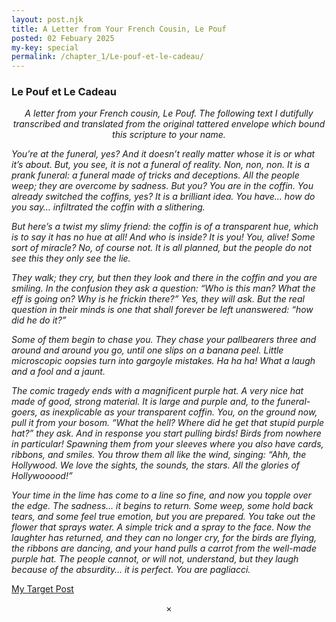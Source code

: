 ```yaml
---
layout: post.njk
title: A Letter from Your French Cousin, Le Pouf 
posted: 02 Febuary 2025
my-key: special
permalink: /chapter_1/Le-pouf-et-le-cadeau/
---
```

### Le Pouf et Le Cadeau
<center><i>A letter from your French cousin, Le Pouf. The following text I dutifully transcribed and translated from the original tattered envelope which bound this scripture to your name.</i></center>

<i>You’re at the funeral, yes? And it doesn’t really matter whose it is or what it’s about. But, you see, it is not a funeral of reality. Non, non, non. It is a prank funeral: a funeral made of tricks and deceptions. All the people weep; they are overcome by sadness. But you? You are in the coffin. You already switched the coffins, yes? It is a brilliant idea. You have… how do you say… infiltrated the coffin with a slithering.</i>

<i>But here’s a twist my slimy friend: the coffin is of a transparent hue, which is to say it has no hue at all! And who is inside? It is you! You, alive! Some sort of miracle? No, of course not. It is all planned, but the people do not see this they only see the lie.</i>

<i>They walk; they cry, but then they look and there in the coffin and you are smiling. In the confusion they ask a question: “Who is this man? What the eff is going on? Why is he frickin there?” Yes, they will ask. But the real question in their minds is one that shall forever be left unanswered: “how did he do it?”</i>

<i>Some of them begin to chase you. They chase your pallbearers three and around and around you go, until one slips on a banana peel. Little microscopic oopsies turn into gargoyle mistakes. Ha ha ha! What a laugh and a fool and a jaunt.</i>

<i>The comic tragedy ends with a magnificent purple hat. A very nice hat made of good, strong material. It is large and purple and, to the funeral-goers, as inexplicable as your transparent coffin. You, on the ground now, pull it from your bosom. “What the hell? Where did he get that stupid purple hat?” they ask. And in response you start pulling birds! Birds from nowhere in particular! Spawning them from your sleeves where you also have cards, ribbons, and smiles. You throw them all like the wind, singing: “Ahh, the Hollywood. We love the sights, the sounds, the stars. All the glories of Hollywooood!”</i>

<i>Your time in the lime has come to a line so fine, and now you topple over the edge. The sadness… it begins to return. Some weep, some hold back tears, and some feel true emotion, but you are prepared. You take out the flower that sprays water. A simple trick and a spray to the face. Now the laughter has returned, and they can no longer cry, for the birds are flying, the ribbons are dancing, and your hand pulls a carrot from the well-made purple hat. The people cannot, or will not, understand, but they laugh because of the absurdity… it is perfect. You are pagliacci.</i>

</i></i>

[My Target Post](/chapter_1/dilm/)

<center>×</center>